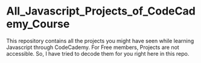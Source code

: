 # All_Javascript_Projects_of_CodeCademy_Course
This repository contains all the projects you might have seen while learning Javascript through CodeCademy. For Free members, Projects are not accessible. So, I have tried to decode them for you right here in this repo.
